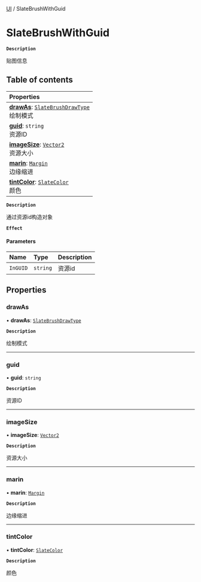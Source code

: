 [UI](../modules/UI.UI.md) / SlateBrushWithGuid

# SlateBrushWithGuid <Badge type="tip" text="Class" /> <Score text="SlateBrushWithGuid" />

**`Description`**

贴图信息

## Table of contents

| Properties |
| :-----|
| **[drawAs](UI.SlateBrushWithGuid.md#drawas)**: [`SlateBrushDrawType`](../enums/UI.SlateBrushDrawType.md) <br> 绘制模式|
| **[guid](UI.SlateBrushWithGuid.md#guid)**: `string` <br> 资源ID|
| **[imageSize](UI.SlateBrushWithGuid.md#imagesize)**: [`Vector2`](Type.Vector2.md) <br> 资源大小|
| **[marin](UI.SlateBrushWithGuid.md#marin)**: [`Margin`](UI.Margin.md) <br> 边缘缩进|
| **[tintColor](UI.SlateBrushWithGuid.md#tintcolor)**: [`SlateColor`](UI.SlateColor.md) <br> 颜色|

**`Description`**

通过资源id构造对象

**`Effect`**


#### Parameters

| Name | Type | Description |
| :------ | :------ | :------ |
| `InGUID` | `string` | 资源id |

## Properties

### drawAs <Score text="drawAs" /> 

• **drawAs**: [`SlateBrushDrawType`](../enums/UI.SlateBrushDrawType.md)

**`Description`**

绘制模式

___

### guid <Score text="guid" /> 

• **guid**: `string`

**`Description`**

资源ID

___

### imageSize <Score text="imageSize" /> 

• **imageSize**: [`Vector2`](Type.Vector2.md)

**`Description`**

资源大小

___

### marin <Score text="marin" /> 

• **marin**: [`Margin`](UI.Margin.md)

**`Description`**

边缘缩进

___

### tintColor <Score text="tintColor" /> 

• **tintColor**: [`SlateColor`](UI.SlateColor.md)

**`Description`**

颜色

